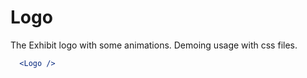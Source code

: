 Logo
===

The Exhibit logo with some animations. Demoing usage with css files.

```jsx
  <Logo />
```

<!-- STORY -->
